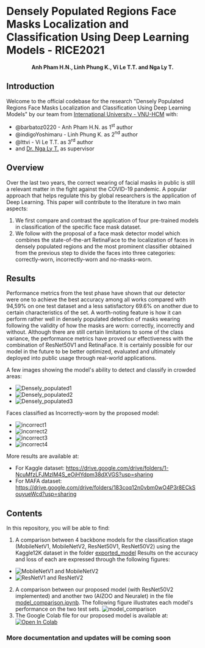 # Densely Populated Regions Face Masks Localization and Classification Using Deep Learning Models - RICE2021

<p align="center">
  <b>Anh Pham H.N., Linh Phung K., Vi Le T.T. and Nga Ly T.</b></span>
</p>

## Introduction
Welcome to the official codebase for the research "Densely Populated Regions Face Masks Localization and Classification Using Deep Learning Models" by our team from [International University - VNU-HCM](https://hcmiu.edu.vn/en/) with:
- @barbatoz0220 - Anh Pham H.N. as 1<sup>st</sup> author
- @indigoYoshimaru - Linh Phung K. as 2<sup>nd</sup> author
- @lttvi - Vi Le T.T. as 3<sup>rd</sup> author
- and [Dr. Nga Ly T.](https://it.hcmiu.edu.vn/user/ltnga/) as supervisor

## Overview
Over the last two years, the correct wearing of facial masks in public is still a relevant matter in the fight against the COVID-19 pandemic.
A popular approach that helps regulate this by global researchers is the application of Deep Learning.
This paper will contribute to the literature in two main aspects:

1. We first compare and contrast the application of four pre-trained models in classification of the specific face mask dataset.
2. We follow with the proposal of a face mask detector model which combines the state-of-the-art RetinaFace to the localization of faces in densely populated regions and the most prominent classifier obtained from the previous step to divide the faces into three categories: correctly-worn, incorrectly-worn and no-masks-worn.

## Results
Performance metrics from the test phase have shown that our detector were one to achieve the best accuracy among all works compared with 94,59% on one test dataset and a less satisfactory 69.6% on another due to certain characteristics of the set. A worth-noting feature is how it can perform rather well in densely populated detection of masks wearing following the validity of how the masks are worn: correctly, incorrectly and without. Although there are still certain limitations to some of the class variance, the performance metrics have proved our effectiveness with the combination of ResNet50V1 and RetinaFace. It is certainly possible for our model in the future to be better optimized, evaluated and ultimately deployed into public usage through real-world applications.

A few images showing the model's ability to detect and classify in crowded areas:
- ![Densely_populated1](https://github.com/barbatoz0220/FMD-RICE2021/blob/master/figures/maksssksksss110.png)
- ![Densely_populated2](https://github.com/barbatoz0220/FMD-RICE2021/blob/master/figures/maksssksksss296.png)
- ![Densely_populated3](https://github.com/barbatoz0220/FMD-RICE2021/blob/master/figures/maksssksksss52.png)

Faces classified as Incorrectly-worn by the proposed model:
- ![incorrect1](https://github.com/barbatoz0220/FMD-RICE2021/blob/master/figures/test_00000066.jpg)
- ![incorrect2](https://github.com/barbatoz0220/FMD-RICE2021/blob/master/figures/test_00000078.jpg)
- ![incorrect3](https://github.com/barbatoz0220/FMD-RICE2021/blob/master/figures/test_00000745.jpg)
- ![incorrect4](https://github.com/barbatoz0220/FMD-RICE2021/blob/master/figures/test_00001137.jpg)

More results are available at: 
- For Kaggle dataset: https://drive.google.com/drive/folders/1-NcuMfzLFJMzlM4S_eOjHYdpm38dXVGS?usp=sharing
- For MAFA dataset: https://drive.google.com/drive/folders/183coq12n0vbm0wO4P3r8ECkSouyueWcd?usp=sharing
## Contents
In this repository, you will be able to find:
1. A comparison between 4 backbone models for the classification stage (MobileNetV1, MobileNetV2, ResNet50V1, ResNet50V2)
using the Kaggle12K dataset in the folder [exported_model](https://github.com/barbatoz0220/FMD-RICE2021/tree/master/exported_models/trained-on-kaggle12k)
Results on the accuracy and loss of each are expressed through the following figures:
- ![MobileNetV1 and MobileNetV2](https://github.com/barbatoz0220/FMD-RICE2021/blob/master/figures/mobilenets_acc_loss.PNG)
- ![ResNetV1 and ResNetV2](https://github.com/barbatoz0220/FMD-RICE2021/blob/master/figures/resnet_acc_loss.PNG)
2. A comparison between our proposed model (with ResNet50V2 implemented) and another two (AIZOO and Neuralet) in the file [model_comparison.ipynb](https://github.com/barbatoz0220/FMD-RICE2021/blob/master/model_comparison.ipynb). The following figure illustrates each model's performance on the two test sets. ![model_comparison](https://github.com/barbatoz0220/FMD-RICE2021/blob/master/figures/proposed-aizoo-neuralet.PNG)
3. The Google Colab file for our proposed model is available at: [![Open In Colab](https://colab.research.google.com/assets/colab-badge.svg)](https://colab.research.google.com/gist/indigoYoshimaru/11a0f157ee6813c174b5e2b0eb4a36e0/mask_detector.ipynb)

### More documentation and updates will be coming soon
